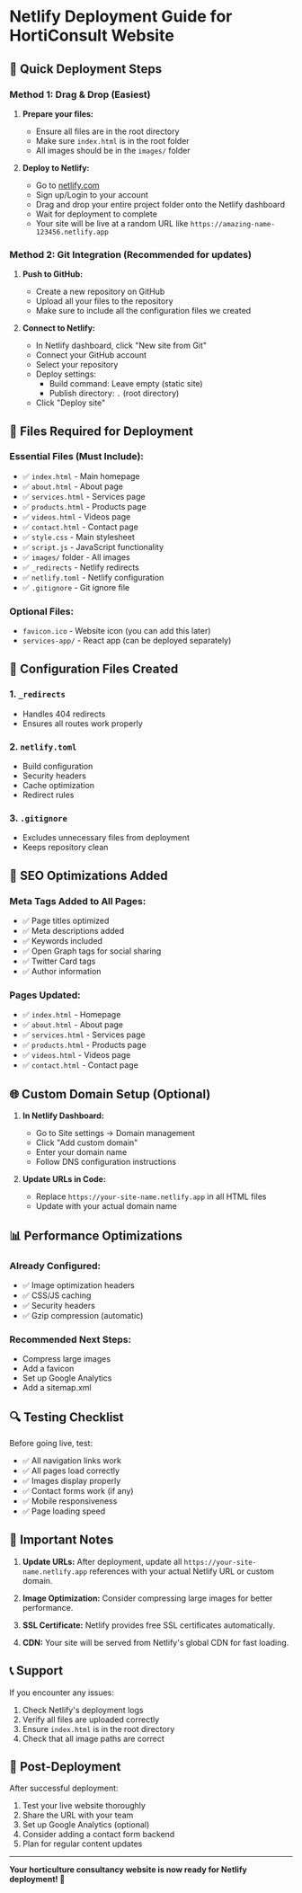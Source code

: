 # Netlify Deployment Guide for HortiConsult Website

## 🚀 Quick Deployment Steps

### Method 1: Drag & Drop (Easiest)
1. **Prepare your files:**
   - Ensure all files are in the root directory
   - Make sure `index.html` is in the root folder
   - All images should be in the `images/` folder

2. **Deploy to Netlify:**
   - Go to [netlify.com](https://netlify.com)
   - Sign up/Login to your account
   - Drag and drop your entire project folder onto the Netlify dashboard
   - Wait for deployment to complete
   - Your site will be live at a random URL like `https://amazing-name-123456.netlify.app`

### Method 2: Git Integration (Recommended for updates)
1. **Push to GitHub:**
   - Create a new repository on GitHub
   - Upload all your files to the repository
   - Make sure to include all the configuration files we created

2. **Connect to Netlify:**
   - In Netlify dashboard, click "New site from Git"
   - Connect your GitHub account
   - Select your repository
   - Deploy settings:
     - Build command: Leave empty (static site)
     - Publish directory: `.` (root directory)
   - Click "Deploy site"

## 📁 Files Required for Deployment

### Essential Files (Must Include):
- ✅ `index.html` - Main homepage
- ✅ `about.html` - About page
- ✅ `services.html` - Services page
- ✅ `products.html` - Products page
- ✅ `videos.html` - Videos page
- ✅ `contact.html` - Contact page
- ✅ `style.css` - Main stylesheet
- ✅ `script.js` - JavaScript functionality
- ✅ `images/` folder - All images
- ✅ `_redirects` - Netlify redirects
- ✅ `netlify.toml` - Netlify configuration
- ✅ `.gitignore` - Git ignore file

### Optional Files:
- `favicon.ico` - Website icon (you can add this later)
- `services-app/` - React app (can be deployed separately)

## 🔧 Configuration Files Created

### 1. `_redirects`
- Handles 404 redirects
- Ensures all routes work properly

### 2. `netlify.toml`
- Build configuration
- Security headers
- Cache optimization
- Redirect rules

### 3. `.gitignore`
- Excludes unnecessary files from deployment
- Keeps repository clean

## 🎯 SEO Optimizations Added

### Meta Tags Added to All Pages:
- ✅ Page titles optimized
- ✅ Meta descriptions added
- ✅ Keywords included
- ✅ Open Graph tags for social sharing
- ✅ Twitter Card tags
- ✅ Author information

### Pages Updated:
- ✅ `index.html` - Homepage
- ✅ `about.html` - About page
- ✅ `services.html` - Services page
- ✅ `products.html` - Products page
- ✅ `videos.html` - Videos page
- ✅ `contact.html` - Contact page

## 🌐 Custom Domain Setup (Optional)

1. **In Netlify Dashboard:**
   - Go to Site settings → Domain management
   - Click "Add custom domain"
   - Enter your domain name
   - Follow DNS configuration instructions

2. **Update URLs in Code:**
   - Replace `https://your-site-name.netlify.app` in all HTML files
   - Update with your actual domain name

## 📊 Performance Optimizations

### Already Configured:
- ✅ Image optimization headers
- ✅ CSS/JS caching
- ✅ Security headers
- ✅ Gzip compression (automatic)

### Recommended Next Steps:
- Compress large images
- Add a favicon
- Set up Google Analytics
- Add a sitemap.xml

## 🔍 Testing Checklist

Before going live, test:
- ✅ All navigation links work
- ✅ All pages load correctly
- ✅ Images display properly
- ✅ Contact forms work (if any)
- ✅ Mobile responsiveness
- ✅ Page loading speed

## 🚨 Important Notes

1. **Update URLs:** After deployment, update all `https://your-site-name.netlify.app` references with your actual Netlify URL or custom domain.

2. **Image Optimization:** Consider compressing large images for better performance.

3. **SSL Certificate:** Netlify provides free SSL certificates automatically.

4. **CDN:** Your site will be served from Netlify's global CDN for fast loading.

## 📞 Support

If you encounter any issues:
1. Check Netlify's deployment logs
2. Verify all files are uploaded correctly
3. Ensure `index.html` is in the root directory
4. Check that all image paths are correct

## 🎉 Post-Deployment

After successful deployment:
1. Test your live website thoroughly
2. Share the URL with your team
3. Set up Google Analytics (optional)
4. Consider adding a contact form backend
5. Plan for regular content updates

---

**Your horticulture consultancy website is now ready for Netlify deployment! 🌱**
